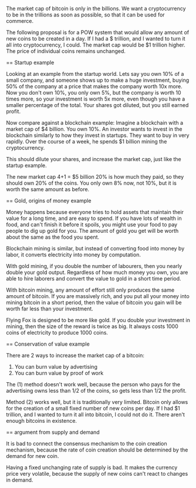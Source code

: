 The market cap of bitcoin is only in the billions. We want a cryptocurrency to be in the trillions as soon as possible, so that it can be used for commerce. 

The following proposal is for a POW system that would allow any amount of new coins to be created in a day. If I had a $ trillion, and I wanted to turn it all into cryptocurrency, I could. The market cap would be $1 trillion higher. The price of individual coins remains unchanged.

== Startup example

Looking at an example from the startup world. Lets say you own 10% of a small company, and someone shows up to make a huge investment, buying 50% of the company at a price that makes the company worth 10x more.
Now you don't own 10%, you only own 5%, but the company is worth 10 times more, so your investment is worth 5x more, even though you have a smaller percentage of the total. Your shares got diluted, but you still earned profit.

Now compare against a blockchain example:
Imagine a blockchain with a market cap of $4 billion.
You own 10%.
An investor wants to invest in the blockchain similarly to how they invest in startups. They want to buy in very rapidly. Over the course of a week, he spends $1 billion mining the cryptocurrency.

This should dilute your shares, and increase the market cap, just like the startup example.

The new market cap $4+$1 =  $5 billion
20% is how much they paid, so they should own 20% of the coins.
You only own 8% now, not 10%, but it is worth the same amount as before.

== Gold, origins of money example

Money happens because everyone tries to hold assets that maintain their value for a long time, and are easy to spend.
If you have lots of wealth in food, and can't finish it before it spoils, you might use your food to pay people to dig up gold for you. The amount of gold you get will be worth about the same as the food you spent.

Blockchain mining is similar, but instead of converting food into money by labor, it converts electricity into money by computation.

With gold mining, if you double the number of labourers, then you nearly double your gold output. Regardless of how much money you own, you are able to hire laborers and convert the value to gold in a short time period. 

With bitcoin mining, any amount of effort still only produces the same amount of bitcoin.
If you are massively rich, and you put all your money into mining bitcoin in a short period, then the value of bitcoin you gain will be worth far less than your investment.

Flying Fox is designed to be more like gold. If you double your investment in mining, then the size of the reward is twice as big. It always costs 1000 coins of electricity to produce 1000 coins.

== Conservation of value example

There are 2 ways to increase the market cap of a bitcoin:
1) You can burn value by advertising
2) You can burn value by proof of work

The (1) method doesn't work well, because the person who pays for the advertising owns less than 1/2 of the coins, so gets less than 1/2 the profit.

Method (2) works well, but it is traditionally very limited. Bitcoin only allows for the creation of a small fixed number of new coins per day. If I had $1 trillion, and I wanted to turn it all into bitcoin, I could not do it. There aren't enough bitcoins in existence.

== argument from supply and demand

It is bad to connect the consensus mechanism to the coin creation mechanism, because the rate of coin creation should be determined by the demand for new coin.

Having a fixed unchanging rate of supply is bad. It makes the currency price very volatile, because the supply of new coins can't react to changes in demand.

